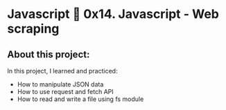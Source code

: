 # Javascript :page_with_curl: 0x14. Javascript - Web scraping

## About this project:
In this project, I learned and practiced:
- How to manipulate JSON data
- How to use request and fetch API
- How to read and write a file using fs module
